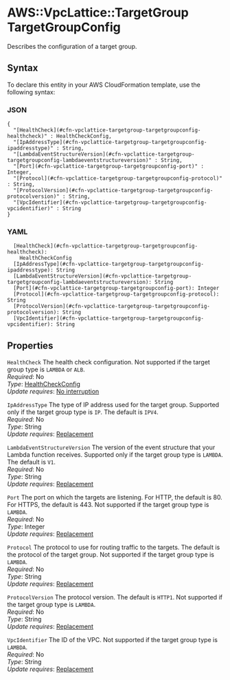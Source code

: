 # AWS::VpcLattice::TargetGroup TargetGroupConfig<a name="aws-properties-vpclattice-targetgroup-targetgroupconfig"></a>

Describes the configuration of a target group\.

## Syntax<a name="aws-properties-vpclattice-targetgroup-targetgroupconfig-syntax"></a>

To declare this entity in your AWS CloudFormation template, use the following syntax:

### JSON<a name="aws-properties-vpclattice-targetgroup-targetgroupconfig-syntax.json"></a>

```
{
  "[HealthCheck](#cfn-vpclattice-targetgroup-targetgroupconfig-healthcheck)" : HealthCheckConfig,
  "[IpAddressType](#cfn-vpclattice-targetgroup-targetgroupconfig-ipaddresstype)" : String,
  "[LambdaEventStructureVersion](#cfn-vpclattice-targetgroup-targetgroupconfig-lambdaeventstructureversion)" : String,
  "[Port](#cfn-vpclattice-targetgroup-targetgroupconfig-port)" : Integer,
  "[Protocol](#cfn-vpclattice-targetgroup-targetgroupconfig-protocol)" : String,
  "[ProtocolVersion](#cfn-vpclattice-targetgroup-targetgroupconfig-protocolversion)" : String,
  "[VpcIdentifier](#cfn-vpclattice-targetgroup-targetgroupconfig-vpcidentifier)" : String
}
```

### YAML<a name="aws-properties-vpclattice-targetgroup-targetgroupconfig-syntax.yaml"></a>

```
  [HealthCheck](#cfn-vpclattice-targetgroup-targetgroupconfig-healthcheck): 
    HealthCheckConfig
  [IpAddressType](#cfn-vpclattice-targetgroup-targetgroupconfig-ipaddresstype): String
  [LambdaEventStructureVersion](#cfn-vpclattice-targetgroup-targetgroupconfig-lambdaeventstructureversion): String
  [Port](#cfn-vpclattice-targetgroup-targetgroupconfig-port): Integer
  [Protocol](#cfn-vpclattice-targetgroup-targetgroupconfig-protocol): String
  [ProtocolVersion](#cfn-vpclattice-targetgroup-targetgroupconfig-protocolversion): String
  [VpcIdentifier](#cfn-vpclattice-targetgroup-targetgroupconfig-vpcidentifier): String
```

## Properties<a name="aws-properties-vpclattice-targetgroup-targetgroupconfig-properties"></a>

`HealthCheck`  <a name="cfn-vpclattice-targetgroup-targetgroupconfig-healthcheck"></a>
The health check configuration\. Not supported if the target group type is `LAMBDA` or `ALB`\.  
*Required*: No  
*Type*: [HealthCheckConfig](aws-properties-vpclattice-targetgroup-healthcheckconfig.md)  
*Update requires*: [No interruption](https://docs.aws.amazon.com/AWSCloudFormation/latest/UserGuide/using-cfn-updating-stacks-update-behaviors.html#update-no-interrupt)

`IpAddressType`  <a name="cfn-vpclattice-targetgroup-targetgroupconfig-ipaddresstype"></a>
The type of IP address used for the target group\. Supported only if the target group type is `IP`\. The default is `IPV4`\.  
*Required*: No  
*Type*: String  
*Update requires*: [Replacement](https://docs.aws.amazon.com/AWSCloudFormation/latest/UserGuide/using-cfn-updating-stacks-update-behaviors.html#update-replacement)

`LambdaEventStructureVersion`  <a name="cfn-vpclattice-targetgroup-targetgroupconfig-lambdaeventstructureversion"></a>
The version of the event structure that your Lambda function receives\. Supported only if the target group type is `LAMBDA`\. The default is `V1`\.  
*Required*: No  
*Type*: String  
*Update requires*: [Replacement](https://docs.aws.amazon.com/AWSCloudFormation/latest/UserGuide/using-cfn-updating-stacks-update-behaviors.html#update-replacement)

`Port`  <a name="cfn-vpclattice-targetgroup-targetgroupconfig-port"></a>
The port on which the targets are listening\. For HTTP, the default is 80\. For HTTPS, the default is 443\. Not supported if the target group type is `LAMBDA`\.  
*Required*: No  
*Type*: Integer  
*Update requires*: [Replacement](https://docs.aws.amazon.com/AWSCloudFormation/latest/UserGuide/using-cfn-updating-stacks-update-behaviors.html#update-replacement)

`Protocol`  <a name="cfn-vpclattice-targetgroup-targetgroupconfig-protocol"></a>
The protocol to use for routing traffic to the targets\. The default is the protocol of the target group\. Not supported if the target group type is `LAMBDA`\.  
*Required*: No  
*Type*: String  
*Update requires*: [Replacement](https://docs.aws.amazon.com/AWSCloudFormation/latest/UserGuide/using-cfn-updating-stacks-update-behaviors.html#update-replacement)

`ProtocolVersion`  <a name="cfn-vpclattice-targetgroup-targetgroupconfig-protocolversion"></a>
The protocol version\. The default is `HTTP1`\. Not supported if the target group type is `LAMBDA`\.  
*Required*: No  
*Type*: String  
*Update requires*: [Replacement](https://docs.aws.amazon.com/AWSCloudFormation/latest/UserGuide/using-cfn-updating-stacks-update-behaviors.html#update-replacement)

`VpcIdentifier`  <a name="cfn-vpclattice-targetgroup-targetgroupconfig-vpcidentifier"></a>
The ID of the VPC\. Not supported if the target group type is `LAMBDA`\.  
*Required*: No  
*Type*: String  
*Update requires*: [Replacement](https://docs.aws.amazon.com/AWSCloudFormation/latest/UserGuide/using-cfn-updating-stacks-update-behaviors.html#update-replacement)